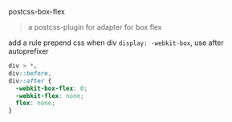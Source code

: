 postcss-box-flex

> a postcss-plugin for adapter for box flex

add a rule prepend css when div `display: -webkit-box`, use after autoprefixer

````css
div > *，
div::before,
div::after {
  -webkit-box-flex: 0;
  -webkit-flex: none;
  flex: none;
}
````
